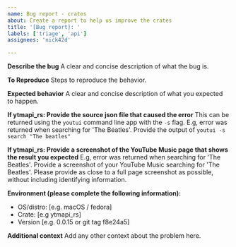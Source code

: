 ```yaml
---
name: Bug report - crates
about: Create a report to help us improve the crates
title: '[Bug report]: '
labels: ['triage', 'api']
assignees: 'nick42d'

---
```


**Describe the bug**
A clear and concise description of what the bug is.

**To Reproduce**
Steps to reproduce the behavior.

**Expected behavior**
A clear and concise description of what you expected to happen.

**If ytmapi_rs: Provide the source json file that caused the error**
This can be returned using the `youtui` command line app with the `-s` flag. 
E.g, error was returned when searching for 'The Beatles'. Provide the output of `youtui -s search "The beatles"`

**If ytmapi_rs: Provide a screenshot of the YouTube Music page that shows the result you expected**
E.g, error was returned when searching for 'The Beatles'. Provide a screenshot of your YouTube Music searching for 'The Beatles'.
Please provide as close to a full page screenshot as possible, without including identifying information.

**Environment (please complete the following information):**
 - OS/distro: [e.g. macOS / fedora]
 - Crate: [e.g ytmapi_rs]
 - Version [e.g. 0.0.15 or git tag f8e24a5]

**Additional context**
Add any other context about the problem here.
